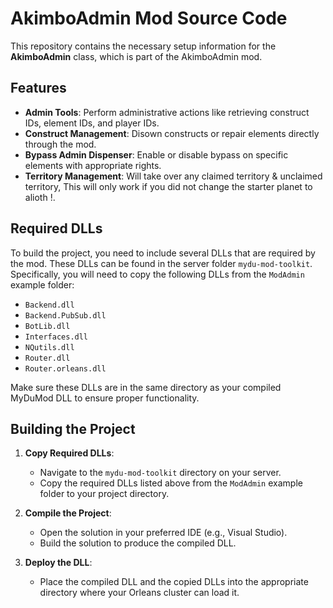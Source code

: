 # AkimboAdmin Mod Source Code

This repository contains the necessary setup information for the **AkimboAdmin** class, which is part of the AkimboAdmin mod.

## Features

- **Admin Tools**: Perform administrative actions like retrieving construct IDs, element IDs, and player IDs.
- **Construct Management**: Disown constructs or repair elements directly through the mod.
- **Bypass Admin Dispenser**: Enable or disable bypass on specific elements with appropriate rights.
- **Territory Management**: Will take over any claimed territory & unclaimed territory, This will only work if you did not change the starter planet to alioth !. 

## Required DLLs

To build the project, you need to include several DLLs that are required by the mod. These DLLs can be found in the server folder `mydu-mod-toolkit`. Specifically, you will need to copy the following DLLs from the `ModAdmin` example folder:

- `Backend.dll`
- `Backend.PubSub.dll`
- `BotLib.dll`
- `Interfaces.dll`
- `NQutils.dll`
- `Router.dll`
- `Router.orleans.dll`

Make sure these DLLs are in the same directory as your compiled MyDuMod DLL to ensure proper functionality.

## Building the Project

1. **Copy Required DLLs**:
   - Navigate to the `mydu-mod-toolkit` directory on your server.
   - Copy the required DLLs listed above from the `ModAdmin` example folder to your project directory.

2. **Compile the Project**:
   - Open the solution in your preferred IDE (e.g., Visual Studio).
   - Build the solution to produce the compiled DLL.

3. **Deploy the DLL**:
   - Place the compiled DLL and the copied DLLs into the appropriate directory where your Orleans cluster can load it.



